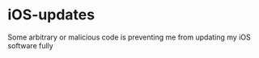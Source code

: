 # iOS-updates
Some arbitrary or malicious code is preventing me from updating my iOS software fully 
